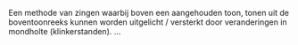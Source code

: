 Een methode van zingen waarbij boven een aangehouden toon, tonen uit de boventoonreeks kunnen worden uitgelicht / versterkt door veranderingen in mondholte (klinkerstanden).
...
